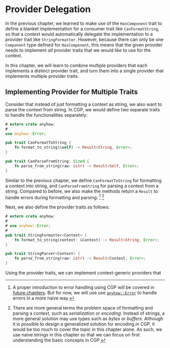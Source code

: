 # Provider Delegation

In the previous chapter, we learned to make use of the `HasComponent` trait
to define a blanket implementation for a consumer trait like `CanFormatString`,
so that a context would automatically delegate the implementation to a provider
trait like `StringFormatter`. However, because there can only be one `Component`
type defined for `HasComponent`, this means that the given provider needs to
implement _all_ provider traits that we would like to use for the context.

In this chapter, we will learn to combine multiple providers that each implements
a distinct provider trait, and turn them into a single provider that implements
multiple provider traits.

## Implementing Provider for Multiple Traits

Consider that instead of just formatting a context as string, we also want to
parse the context from string. In CGP, we would define two separate traits to
handle the functionalities separately:

```rust
# extern crate anyhow;
#
use anyhow::Error;

pub trait CanFormatToString {
    fn format_to_string(&self) -> Result<String, Error>;
}

pub trait CanParseFromString: Sized {
    fn parse_from_string(raw: &str) -> Result<Self, Error>;
}
```

Similar to the previous chapter, we define `CanFormatToString` for formatting
a context into string, and `CanParseFromString` for parsing a context from a
string. Compared to before, we also make the methods return a `Result` to
handle errors during formatting and parsing. [^error] [^encoding]

Next, we also define the provider traits as follows:

```rust
# extern crate anyhow;
#
# use anyhow::Error;
#
pub trait StringFormatter<Context> {
    fn format_to_string(context: &Context) -> Result<String, Error>;
}

pub trait StringParser<Context> {
    fn parse_from_string(raw: &str) -> Result<Context, Error>;
}
```

Using the provider traits, we can implement context-generic providers
that


[^error]: A proper introduction to error handling using CGP will be covered in
[future chapters](./error-handling.md). But for now, we will use use
[`anyhow::Error`](https://docs.rs/anyhow/latest/anyhow/struct.Error.html)
to handle errors in a more naive way.

[^encoding]: There are more general terms the problem space of formatting
and parsing a context, such as _serialization_ or _encoding_.
Instead of strings, a more general solution may use types such as _bytes_
or _buffers_. Although it is possible to design a generalized solution
for encoding in CGP, it would be too much to cover the topic in this
chapter alone. As such, we use naive strings in this chapter so that
we can focus on first understanding the basic concepts in CGP.
